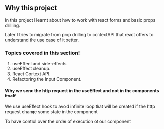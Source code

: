 ## Why this project

In this project I learnt about how to work with react forms and basic props drilling.

Later I tries to migrate from prop drilling to contextAPI that react offers to understand the use case of it better.

### Topics covered in this section!

1. useEffect and side-effects.
2. useEffect cleanup.
3. React Context API.
4. Refactoring the Input Component.

#### Why we send the http request in the useEffect and not in the components itself

We use useEffect hook to avoid infinite loop that will be created if the http request change some state in the component.

To have control over the order of execution of our component.
